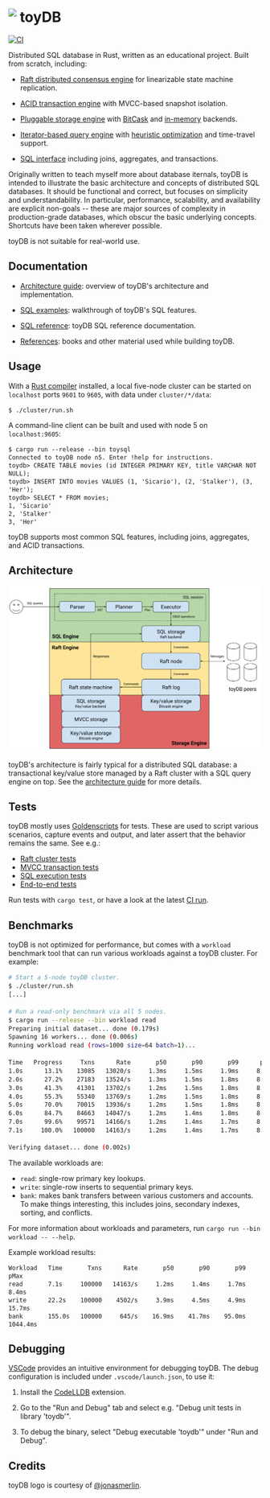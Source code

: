 # <a><img src="./docs/images/toydb.svg" height="40" valign="top" /></a> toyDB

[![CI](https://github.com/erikgrinaker/toydb/actions/workflows/ci.yml/badge.svg)](https://github.com/erikgrinaker/toydb/actions/workflows/ci.yml)

Distributed SQL database in Rust, written as an educational project. Built from scratch, including:

* [Raft distributed consensus engine][raft] for linearizable state machine replication.

* [ACID transaction engine][txn] with MVCC-based snapshot isolation.

* [Pluggable storage engine][storage] with [BitCask][bitcask] and [in-memory][memory] backends.

* [Iterator-based query engine][query] with [heuristic optimization][optimizer] and time-travel 
  support.

* [SQL interface][sql] including joins, aggregates, and transactions.

Originally written to teach myself more about database iternals, toyDB is intended to illustrate 
the basic architecture and concepts of distributed SQL databases. It should be functional and 
correct, but focuses on simplicity and understandability. In particular, performance, scalability, 
and availability are explicit non-goals -- these are major sources of complexity in 
production-grade databases, which obscur the basic underlying concepts. Shortcuts have been taken 
wherever possible.

toyDB is not suitable for real-world use.

[raft]: https://github.com/erikgrinaker/toydb/blob/master/src/raft/mod.rs
[txn]: https://github.com/erikgrinaker/toydb/blob/master/src/storage/mvcc.rs
[storage]: https://github.com/erikgrinaker/toydb/blob/master/src/storage/engine.rs
[bitcask]: https://github.com/erikgrinaker/toydb/blob/master/src/storage/bitcask.rs
[memory]: https://github.com/erikgrinaker/toydb/blob/master/src/storage/memory.rs
[query]: https://github.com/erikgrinaker/toydb/blob/master/src/sql/planner/plan.rs
[optimizer]: https://github.com/erikgrinaker/toydb/blob/master/src/sql/planner/optimizer.rs
[sql]: https://github.com/erikgrinaker/toydb/blob/master/src/sql/mod.rs

## Documentation

* [Architecture guide](docs/architecture.md): overview of toyDB's architecture and implementation.

* [SQL examples](docs/examples.md): walkthrough of toyDB's SQL features.

* [SQL reference](docs/sql.md): toyDB SQL reference documentation.

* [References](docs/references.md): books and other material used while building toyDB.

## Usage

With a [Rust compiler](https://www.rust-lang.org/tools/install) installed, a local five-node 
cluster can be started on `localhost` ports `9601` to `9605`, with data under `cluster/*/data`:

```
$ ./cluster/run.sh
```

A command-line client can be built and used with node 5 on `localhost:9605`:

```
$ cargo run --release --bin toysql
Connected to toyDB node n5. Enter !help for instructions.
toydb> CREATE TABLE movies (id INTEGER PRIMARY KEY, title VARCHAR NOT NULL);
toydb> INSERT INTO movies VALUES (1, 'Sicario'), (2, 'Stalker'), (3, 'Her');
toydb> SELECT * FROM movies;
1, 'Sicario'
2, 'Stalker'
3, 'Her'
```

toyDB supports most common SQL features, including joins, aggregates, and ACID transactions.

## Architecture

[![toyDB architecture](./docs/images/architecture.svg)](./docs/architecture.md)

toyDB's architecture is fairly typical for a distributed SQL database: a transactional
key/value store managed by a Raft cluster with a SQL query engine on top. See the
[architecture guide](./docs/architecture.md) for more details.

## Tests

toyDB mostly uses [Goldenscripts](https://github.com/erikgrinaker/goldenscript) for tests. These 
are used to script various scenarios, capture events and output, and later assert that the
behavior remains the same. See e.g.:

* [Raft cluster tests](https://github.com/erikgrinaker/toydb/tree/master/src/raft/testscripts/node)
* [MVCC transaction tests](https://github.com/erikgrinaker/toydb/tree/master/src/storage/testscripts/mvcc)
* [SQL execution tests](https://github.com/erikgrinaker/toydb/tree/master/src/sql/testscripts)
* [End-to-end tests](https://github.com/erikgrinaker/toydb/tree/master/tests/scripts)

Run tests with `cargo test`, or have a look at the latest 
[CI run](https://github.com/erikgrinaker/toydb/actions/workflows/ci.yml).

## Benchmarks

toyDB is not optimized for performance, but comes with a `workload` benchmark tool that can run 
various workloads against a toyDB cluster. For example:

```sh
# Start a 5-node toyDB cluster.
$ ./cluster/run.sh
[...]

# Run a read-only benchmark via all 5 nodes.
$ cargo run --release --bin workload read
Preparing initial dataset... done (0.179s)
Spawning 16 workers... done (0.006s)
Running workload read (rows=1000 size=64 batch=1)...

Time   Progress     Txns      Rate       p50       p90       p99      pMax
1.0s      13.1%    13085   13020/s     1.3ms     1.5ms     1.9ms     8.4ms
2.0s      27.2%    27183   13524/s     1.3ms     1.5ms     1.8ms     8.4ms
3.0s      41.3%    41301   13702/s     1.2ms     1.5ms     1.8ms     8.4ms
4.0s      55.3%    55340   13769/s     1.2ms     1.5ms     1.8ms     8.4ms
5.0s      70.0%    70015   13936/s     1.2ms     1.5ms     1.8ms     8.4ms
6.0s      84.7%    84663   14047/s     1.2ms     1.4ms     1.8ms     8.4ms
7.0s      99.6%    99571   14166/s     1.2ms     1.4ms     1.7ms     8.4ms
7.1s     100.0%   100000   14163/s     1.2ms     1.4ms     1.7ms     8.4ms

Verifying dataset... done (0.002s)
```

The available workloads are:

* `read`: single-row primary key lookups.
* `write`: single-row inserts to sequential primary keys.
* `bank`: makes bank transfers between various customers and accounts. To make things interesting,
  this includes joins, secondary indexes, sorting, and conflicts.

For more information about workloads and parameters, run `cargo run --bin workload -- --help`.

Example workload results:

```
Workload   Time       Txns      Rate       p50       p90       p99      pMax
read       7.1s     100000   14163/s     1.2ms     1.4ms     1.7ms     8.4ms
write      22.2s    100000    4502/s     3.9ms     4.5ms     4.9ms    15.7ms
bank       155.0s   100000     645/s    16.9ms    41.7ms    95.0ms  1044.4ms
```

## Debugging

[VSCode](https://code.visualstudio.com) provides an intuitive environment for debugging toyDB.
The debug configuration is included under `.vscode/launch.json`, to use it:

1. Install the [CodeLLDB](https://marketplace.visualstudio.com/items?itemName=vadimcn.vscode-lldb)
   extension.

2. Go to the "Run and Debug" tab and select e.g. "Debug unit tests in library 'toydb'".

3. To debug the binary, select "Debug executable 'toydb'" under "Run and Debug".

## Credits

toyDB logo is courtesy of [@jonasmerlin](https://github.com/jonasmerlin).